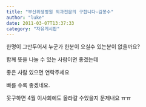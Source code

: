 ```yaml
---
title: "부산위생병원 외과전문의 구합니다-김봉수"
author: "luke"
date: 2011-03-07T13:37:33
category: "자유게시판"
---
```


한명이 그만두어서 누군가 한분이 오실수 있는분이 없을까요?

함께 뜻을 나눌 수 있는 사람이면 좋겠는데

좋은 사람 있으면 연락주세요

빠를 수록 좋겠네요.

못구하면 4월 이사회에도 올라갈 수있을지 문제내요 ㅠㅠ
